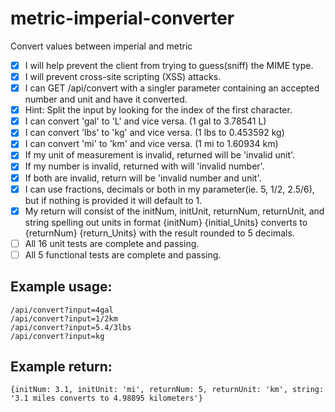 # metric-imperial-converter
Convert values between imperial and metric

- [X] I will help prevent the client from trying to guess(sniff) the MIME type.
- [X] I will prevent cross-site scripting (XSS) attacks.
- [X] I can GET /api/convert with a singler parameter containing an accepted number and unit and have it converted.
- [X] Hint: Split the input by looking for the index of the first character.
- [X] I can convert 'gal' to 'L' and vice versa. (1 gal to 3.78541 L)
- [X] I can convert 'lbs' to 'kg' and vice versa. (1 lbs to 0.453592 kg)
- [X] I can convert 'mi' to 'km' and vice versa. (1 mi to 1.60934 km)
- [X] If my unit of measurement is invalid, returned will be 'invalid unit'.
- [X] If my number is invalid, returned with will 'invalid number'.
- [X] If both are invalid, return will be 'invalid number and unit'.
- [X] I can use fractions, decimals or both in my parameter(ie. 5, 1/2, 2.5/6), but if nothing is provided it will default to 1.
- [X] My return will consist of the initNum, initUnit, returnNum, returnUnit, and string spelling out units in format {initNum} {initial_Units} converts to {returnNum} {return_Units} with the result rounded to 5 decimals.
- [ ] All 16 unit tests are complete and passing.
- [ ] All 5 functional tests are complete and passing.

Example usage:
------
```
/api/convert?input=4gal
/api/convert?input=1/2km
/api/convert?input=5.4/3lbs
/api/convert?input=kg
```

Example return:
-----
```
{initNum: 3.1, initUnit: 'mi', returnNum: 5, returnUnit: 'km', string: '3.1 miles converts to 4.98895 kilometers'}
```